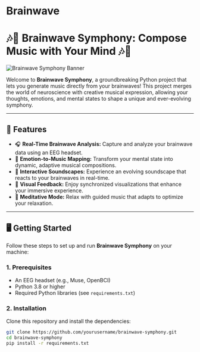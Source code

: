 # Brainwave
# 🎶🧠 **Brainwave Symphony: Compose Music with Your Mind** 🎶🧠

![Brainwave Symphony Banner](https://your-image-link-here.com/banner.png)

Welcome to **Brainwave Symphony**, a groundbreaking Python project that lets you generate music directly from your brainwaves! This project merges the world of neuroscience with creative musical expression, allowing your thoughts, emotions, and mental states to shape a unique and ever-evolving symphony.

---

## 🚀 **Features**

- 🎧 **Real-Time Brainwave Analysis:** Capture and analyze your brainwave data using an EEG headset.
- 🎼 **Emotion-to-Music Mapping:** Transform your mental state into dynamic, adaptive musical compositions.
- 🌌 **Interactive Soundscapes:** Experience an evolving soundscape that reacts to your brainwaves in real-time.
- 🎨 **Visual Feedback:** Enjoy synchronized visualizations that enhance your immersive experience.
- 🧘 **Meditative Mode:** Relax with guided music that adapts to optimize your relaxation.

---

## 🖥️ **Getting Started**

Follow these steps to set up and run **Brainwave Symphony** on your machine:

### 1. **Prerequisites**
- An EEG headset (e.g., Muse, OpenBCI)
- Python 3.8 or higher
- Required Python libraries (see `requirements.txt`)

### 2. **Installation**

Clone this repository and install the dependencies:

```bash
git clone https://github.com/yourusername/brainwave-symphony.git
cd brainwave-symphony
pip install -r requirements.txt
